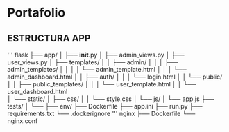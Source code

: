 # Portafolio
## ESTRUCTURA APP
''' 
flask
├── app/
│   ├── __init__.py
│   ├── admin_views.py
│   ├── user_views.py
│   ├── templates/
│   │   ├── admin/
│   │   │   ├── admin_templates/
│   │   │   │    └── admin_template.html
│   │   │   └── admin_dashboard.html
│   │   ├── auth/
│   │   │   └── login.html
│   │   └── public/
│   │       ├── public_templates/
│   │       │   └── user_template.html
│   │       └── user_dashboard.html  
│   └── static/
│       ├── css/
│       │   └── style.css
│       └── js/
│           └── app.js
├── tests/
│   └──
├── env/
├── Dockerfile
├── app.ini
├── run.py
├── requirements.txt
└── .dockerignore
'''
nginx
├── Dockerfile
└── nginx.conf
